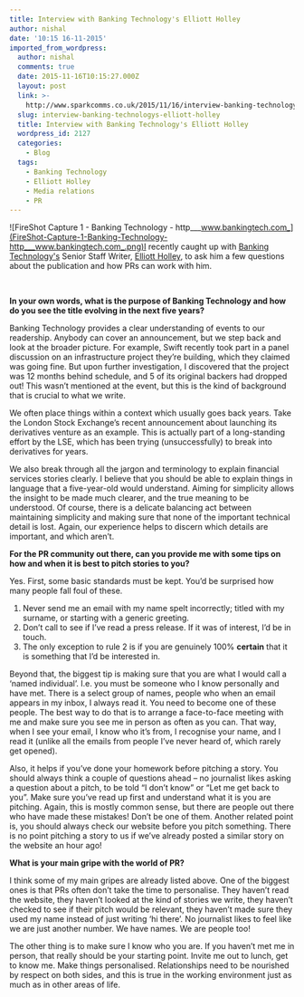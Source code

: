 ```yaml
---
title: Interview with Banking Technology's Elliott Holley
author: nishal
date: '10:15 16-11-2015'
imported_from_wordpress:
  author: nishal
  comments: true
  date: 2015-11-16T10:15:27.000Z
  layout: post
  link: >-
    http://www.sparkcomms.co.uk/2015/11/16/interview-banking-technologys-elliott-holley/
  slug: interview-banking-technologys-elliott-holley
  title: Interview with Banking Technology's Elliott Holley
  wordpress_id: 2127
  categories:
    - Blog
  tags:
    - Banking Technology
    - Elliott Holley
    - Media relations
    - PR
---
```


![FireShot Capture 1 - Banking Technology - http___www.bankingtech.com_](FireShot-Capture-1-Banking-Technology-http___www.bankingtech.com_.png)I recently caught up with [Banking Technology's](http://www.bankingtech.com/) Senior Staff Writer, [Elliott Holley](https://twitter.com/banktechelliott), to ask him a few questions about the publication and how PRs can work with him. 

 

**In your own words, what is the purpose of Banking Technology and how do you see the title evolving in the next five years?**

Banking Technology provides a clear understanding of events to our readership. Anybody can cover an announcement, but we step back and look at the broader picture. For example, Swift recently took part in a panel discussion on an infrastructure project they’re building, which they claimed was going fine. But upon further investigation, I discovered that the project was 12 months behind schedule, and 5 of its original backers had dropped out! This wasn’t mentioned at the event, but this is the kind of background that is crucial to what we write.

We often place things within a context which usually goes back years. Take the London Stock Exchange’s recent announcement about launching its derivatives venture as an example. This is actually part of a long-standing effort by the LSE, which has been trying (unsuccessfully) to break into derivatives for years.

We also break through all the jargon and terminology to explain financial services stories clearly. I believe that you should be able to explain things in language that a five-year-old would understand. Aiming for simplicity allows the insight to be made much clearer, and the true meaning to be understood. Of course, there is a delicate balancing act between maintaining simplicity and making sure that none of the important technical detail is lost. Again, our experience helps to discern which details are important, and which aren’t.

**For the PR community out there, can you provide me with some tips on how and when it is best to pitch stories to you?**

Yes. First, some basic standards must be kept. You’d be surprised how many people fall foul of these.

  1. Never send me an email with my name spelt incorrectly; titled with my surname, or starting with a generic greeting.
  2. Don’t call to see if I’ve read a press release. If it was of interest, I’d be in touch.
  3. The only exception to rule 2 is if you are genuinely 100% **certain** that it is something that I’d be interested in. 

Beyond that, the biggest tip is making sure that you are what I would call a ‘named individual’. I.e. you must be someone who I know personally and have met. There is a select group of names, people who when an email appears in my inbox, I always read it. You need to become one of these people. The best way to do that is to arrange a face-to-face meeting with me and make sure you see me in person as often as you can. That way, when I see your email, I know who it’s from, I recognise your name, and I read it (unlike all the emails from people I’ve never heard of, which rarely get opened).

Also, it helps if you’ve done your homework before pitching a story. You should always think a couple of questions ahead – no journalist likes asking a question about a pitch, to be told “I don’t know” or “Let me get back to you”. Make sure you’ve read up first and understand what it is you are pitching. Again, this is mostly common sense, but there are people out there who have made these mistakes! Don’t be one of them. Another related point is, you should always check our website before you pitch something. There is no point pitching a story to us if we’ve already posted a similar story on the website an hour ago!

**What is your main gripe with the world of PR?**

I think some of my main gripes are already listed above. One of the biggest ones is that PRs often don’t take the time to personalise. They haven’t read the website, they haven’t looked at the kind of stories we write, they haven’t checked to see if their pitch would be relevant, they haven’t made sure they used my name instead of just writing ‘hi there’. No journalist likes to feel like we are just another number. We have names. We are people too!

The other thing is to make sure I know who you are. If you haven’t met me in person, that really should be your starting point. Invite me out to lunch, get to know me. Make things personalised. Relationships need to be nourished by respect on both sides, and this is true in the working environment just as much as in other areas of life.
